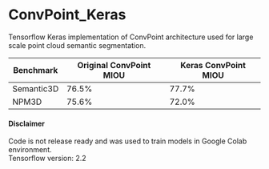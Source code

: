 # ConvPoint_Keras
Tensorflow Keras implementation of ConvPoint architecture used for large scale point cloud semantic segmentation.

|  Benchmark  | Original ConvPoint MIOU | Keras ConvPoint MIOU |
| ----------- | ----------------------- | -------------------- |
|  Semantic3D | 76.5%                   | 77.7%                |
|  NPM3D      | 75.6%                   | 72.0%                |


#### Disclaimer ####
Code is not release ready and was used to train models in Google Colab environment. \
Tensorflow version: 2.2
